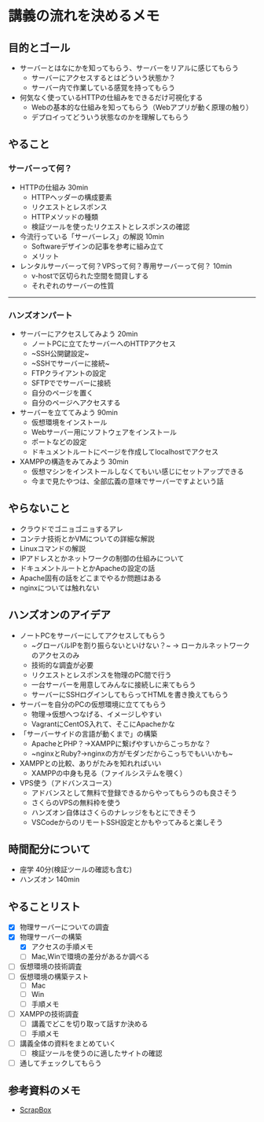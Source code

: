 # 講義の流れを決めるメモ

## 目的とゴール

- サーバーとはなにかを知ってもらう、サーバーをリアルに感じてもらう
  - サーバーにアクセスするとはどういう状態か？
  - サーバー内で作業している感覚を持ってもらう
- 何気なく使っているHTTPの仕組みをできるだけ可視化する
  - Webの基本的な仕組みを知ってもらう（Webアプリが動く原理の触り）
  - デプロイってどういう状態なのかを理解してもらう

## やること

### サーバーって何？

- HTTPの仕組み 30min
  - HTTPヘッダーの構成要素
  - リクエストとレスポンス
  - HTTPメソッドの種類
  - 検証ツールを使ったリクエストとレスポンスの確認
- 今流行っている「サーバーレス」の解説 10min
  - Softwareデザインの記事を参考に組み立て
  - メリット
- レンタルサーバーって何？VPSって何？専用サーバーって何？ 10min
  - v-hostで区切られた空間を間貸しする
  - それぞれのサーバーの性質

---

### ハンズオンパート

- サーバーにアクセスしてみよう 20min
  - ノートPCに立てたサーバーへのHTTPアクセス
  - ~SSH公開鍵設定~
  - ~SSHでサーバーに接続~
  - FTPクライアントの設定
  - SFTPででサーバーに接続
  - 自分のページを置く
  - 自分のページへアクセスする
- サーバーを立ててみよう 90min
  - 仮想環境をインストール
  - Webサーバー用にソフトウェアをインストール
  - ポートなどの設定
  - ドキュメントルートにページを作成してlocalhostでアクセス
- XAMPPの構造をみてみよう 30min
  - 仮想マシンをインストールしなくてもいい感じにセットアップできる
  - 今まで見たやつは、全部広義の意味でサーバーですよという話

## やらないこと

- クラウドでゴニョゴニョするアレ
- コンテナ技術とかVMについての詳細な解説
- Linuxコマンドの解説
- IPアドレスとかネットワークの制御の仕組みについて
- ドキュメントルートとかApacheの設定の話
- Apache固有の話をどこまでやるか問題はある
- nginxについては触れない

## ハンズオンのアイデア

- ノートPCをサーバーにしてアクセスしてもらう
  - ~グローバルIPを割り振らないといけない？~ -> ローカルネットワークのアクセスのみ
  - 技術的な調査が必要
  - リクエストとレスポンスを物理のPC間で行う
  - 一台サーバーを用意してみんなに接続しに来てもらう
  - サーバーにSSHログインしてもらってHTMLを書き換えてもらう
- サーバーを自分のPCの仮想環境に立ててもらう
  - 物理→仮想へつなげる、イメージしやすい
  - VagrantにCentOS入れて、そこにApacheかな
- 「サーバーサイドの言語が動くまで」の構築
  - ApacheとPHP？→XAMPPに繋げやすいからこっちかな？
  - ~nginxとRuby?→nginxの方がモダンだからこっちでもいいかも~
- XAMPPとの比較、ありがたみを知れればいい
  - XAMPPの中身も見る（ファイルシステムを覗く）
- VPS使う（アドバンスコース）
  - アドバンスとして無料で登録できるからやってもらうのも良さそう
  - さくらのVPSの無料枠を使う
  - ハンズオン自体はさくらのナレッジをもとにできそう
  - VSCodeからのリモートSSH設定とかもやってみると楽しそう

## 時間配分について

- 座学 40分(検証ツールの確認も含む)
- ハンズオン 140min

## やることリスト

- [x] 物理サーバーについての調査
- [x] 物理サーバーの構築
  - [x] アクセスの手順メモ
  - [ ] Mac,Winで環境の差分があるか調べる
- [ ] 仮想環境の技術調査
- [ ] 仮想環境の構築テスト
  - [ ] Mac
  - [ ] Win
  - [ ] 手順メモ
- [ ] XAMPPの技術調査
  - [ ] 講義でどこを切り取って話すか決める
  - [ ] 手順メモ
- [ ] 講義全体の資料をまとめていく
  - [ ] 検証ツールを使うのに適したサイトの確認
- [ ] 通してチェックしてもらう

## 参考資料のメモ

- [ScrapBox](https://scrapbox.io/moch/%E3%82%B5%E3%83%BC%E3%83%90%E3%83%BC%E8%AC%9B%E7%BE%A9%E7%94%A8%E3%81%AE%E3%83%A1%E3%83%A2)
